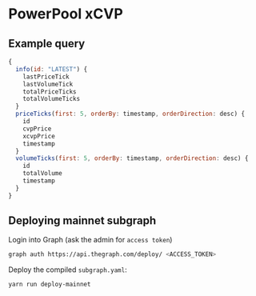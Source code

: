 # PowerPool xCVP
## Example query

```js
{
  info(id: "LATEST") {
    lastPriceTick
    lastVolumeTick
    totalPriceTicks
    totalVolumeTicks
  }
  priceTicks(first: 5, orderBy: timestamp, orderDirection: desc) {
    id
    cvpPrice
    xcvpPrice
    timestamp
  }
  volumeTicks(first: 5, orderBy: timestamp, orderDirection: desc) {
    id
    totalVolume
    timestamp
  }
}
```
## Deploying mainnet subgraph

Login into Graph (ask the admin for `access token`)

```sh
graph auth https://api.thegraph.com/deploy/ <ACCESS_TOKEN>
```

Deploy the compiled `subgraph.yaml`:

```sh
yarn run deploy-mainnet
```
